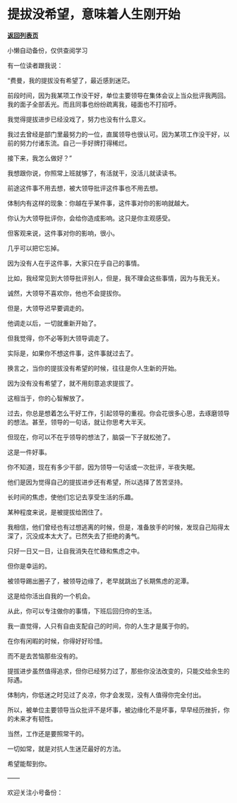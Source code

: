 # 提拔没希望，意味着人生刚开始

[**返回列表页**](/gzh/费曼的小茶馆)

小懒自动备份，仅供查阅学习

有一位读者跟我说：

  

“费曼，我的提拔没有希望了，最近感到迷茫。

  

前段时间，因为我某项工作没干好，单位主要领导在集体会议上当众批评我两回。我的面子全部丢光。而且同事也纷纷疏离我，碰面也不打招呼。

  

我觉得提拔进步已经没戏了，努力也没有什么意义。

  

我过去曾经是部门里最努力的一位，直属领导也很认可。因为某项工作没干好，以前的努力付诸东流。自己一手好牌打得稀烂。

  

接下来，我怎么做好？”

  

我想跟你说，你照常上班就够了，有活就干，没活儿就读读书。

  

前途这件事不用去想，被大领导批评这件事也不用去想。

  

体制内有这样的现象：你越在乎某件事，这件事对你的影响就越大。

  

你认为大领导批评你，会给你造成影响。这只是你主观感受。

  

但客观来说，这件事对你的影响，很小。

  

几乎可以把它忘掉。

  

因为没有人在乎这件事，大家只在乎自己的事情。

  

比如，我经常见到大领导批评别人，但是，我不理会这些事情，因为与我无关。

  

诚然，大领导不喜欢你，他也不会提拔你。

  

但是，大领导迟早要调走的。

  

他调走以后，一切就重新开始了。

  

但我觉得，你不必等到大领导调走了。

  

实际是，如果你不想这件事，这件事就过去了。

  

换言之，当你的提拔没有希望的时候，往往是你人生新的开始。

  

因为没有没有希望了，就不用刻意追求提拔了。

  

这相当于，你的心智解放了。

  

过去，你总是想着怎么干好工作，引起领导的重视。你会花很多心思，去琢磨领导的想法。甚至，领导的一句话，就让你思考大半天。

  

但现在，你可以不在乎领导的想法了，脑袋一下子就松弛了。

  

这是一件好事。

  

你不知道，现在有多少干部，因为领导一句话或一次批评，半夜失眠。

  

他们是因为觉得自己的提拔进步还有希望，所以选择了苦苦坚持。

  

长时间的焦虑，使他们忘记去享受生活的乐趣。

  

某种程度来说，是被提拔给困住了。

  

我相信，他们曾经也有过想逃离的时候，但是，准备放手的时候，发现自己陷得太深了，沉没成本太大了。已然失去了拒绝的勇气。

  

只好一日又一日，让自我消失在忙碌和焦虑之中。

  

但你是幸运的。

  

被领导踢出圈子了，被领导边缘了，老早就跳出了长期焦虑的泥潭。

  

这是给你活出自我的一个机会。

  

从此，你可以专注做你的事情，下班后回归你的生活。

  

我一直觉得，人只有自由支配自己的时间，你的人生才是属于你的。

  

在你有闲暇的时候，你得好好珍惜。

  

而不是去苦恼那些没有的。

  

提拔进步虽然值得追求，但你已经努力过了，那些你没法改变的，只能交给余生的际遇。

  

体制内，你低迷之时见过了炎凉，你才会发现，没有人值得你完全付出。

  

所以，被单位主要领导当众批评不是坏事，被边缘化不是坏事，早早经历挫折，你的未来才有韧性。

  

当然，工作还是要照常干的。

  

一切如常，就是对抗人生迷茫最好的方法。

  

希望能帮到你。

  

——

  

欢迎关注小号备份：

  

  

